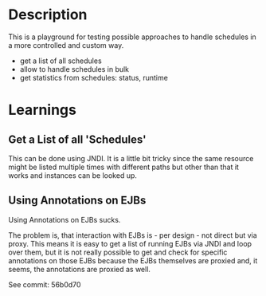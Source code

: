 # Description

This is a playground for testing possible approaches to handle schedules in a more controlled and custom way.

- get a list of all schedules
- allow to handle schedules in bulk 
- get statistics from schedules: status, runtime
  

# Learnings

## Get a List of all 'Schedules'

This can be done using JNDI. It is a little bit tricky since the same resource might be listed multiple times with different paths but other than that it works and instances can be looked up.

## Using Annotations on EJBs

Using Annotations on EJBs sucks. 

The problem is, that interaction with EJBs is - per design - not direct but via proxy. This means it is easy to get a list of running EJBs via JNDI and loop over them, but it is not really possible to get and check for specific annotations on those EJBs because the EJBs themselves are proxied and, it seems, the annotations are proxied as well.  

See commit:  56b0d70
